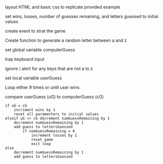 
layout HTML and basic css to replicate provided example

set wins, losses, number of guesses remaining, and letters guessed to initial values

create event to strat the game 

Create function to generate a random letter between a and z

set global variable computerGuess

trap keyboard input

ignore / alert for any keys that are not a to z

set local variable userGuess

Loop either 9 times or until user wins 

compare userGuess (uG) to computerGuess (cG)

    if uG = cG 
        incriment wins by 1
        reset all paramenters to initial values
    elseif uG <> cG decrement numGuessRemaining by 1
        decrement numGuessRemaining by 1
        add guess to lettersGuessed
            if numGuessRemaining = 0
                increment losses by 1
                reset game
                exit loop
    else
        decrement numGuessRemaining by 1
        add guess to lettersGuessed
